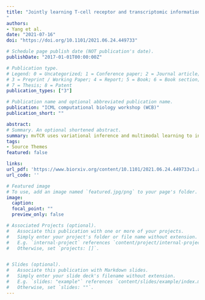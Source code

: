 ```yaml
---
title: "Jointly learning T-cell receptor and transcriptomic information to decipher the immune response
"
authors:
- Yang et al.
date: "2021-07-16"
doi: "https://doi.org/10.1101/2021.06.24.449733"

# Schedule page publish date (NOT publication's date).
publishDate: "2017-01-01T00:00:00Z"

# Publication type.
# Legend: 0 = Uncategorized; 1 = Conference paper; 2 = Journal article;
# 3 = Preprint / Working Paper; 4 = Report; 5 = Book; 6 = Book section;
# 7 = Thesis; 8 = Patent
publication_types: ["3"]

# Publication name and optional abbreviated publication name.
publication: "ICML computational biology workshop (WCB)"
publication_short: ""

abstract:  
# Summary. An optional shortened abstract.
summary: mvTCR uses variational inference and multimodal learning to integrate T-cell receptor sequences with gene expression.
tags:
- Source Themes
featured: false

links:
url_pdf: 'https://www.biorxiv.org/content/10.1101/2021.06.24.449733v1.abstract'
url_code: ''

# Featured image
# To use, add an image named `featured.jpg/png` to your page's folder. 
image:
  caption: 
  focal_point: ""
  preview_only: false

# Associated Projects (optional).
#   Associate this publication with one or more of your projects.
#   Simply enter your project's folder or file name without extension.
#   E.g. `internal-project` references `content/project/internal-project/index.md`.
#   Otherwise, set `projects: []`.


# Slides (optional).
#   Associate this publication with Markdown slides.
#   Simply enter your slide deck's filename without extension.
#   E.g. `slides: "example"` references `content/slides/example/index.md`.
#   Otherwise, set `slides: ""`.
---
```




